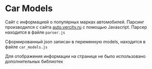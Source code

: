 # Car Models

Сайт с информацией о популярных марках автомобилей. Парсинг производился с сайта [auto.vercity.ru](https://auto.vercity.ru) с помощью Javascript. Парсер находится в файле `parser.js`

Сформированный json записан в переменную models, находится в файле `car_models.js`

Для отображения информации на странице не было использовано дополнительных библиотек
